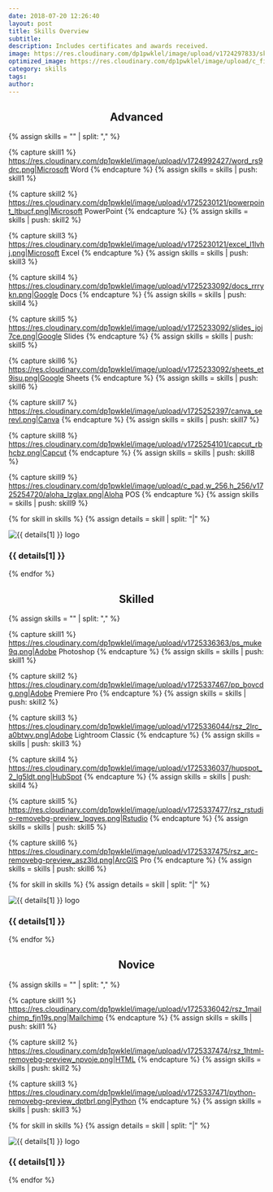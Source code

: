 ```yaml
---
date: 2018-07-20 12:26:40
layout: post
title: Skills Overview
subtitle: 
description: Includes certificates and awards received.
image: https://res.cloudinary.com/dp1pwklel/image/upload/v1724297833/skills_veetm0.png
optimized_image: https://res.cloudinary.com/dp1pwklel/image/upload/c_fill,w_380,h_200/v1724297833/skills_veetm0.png
category: skills
tags:
author:
---
```


<h2 style="text-align: center;">Advanced</h2>

<div class="line-red"></div>

<section class="skills-grid">

{% assign skills = "" | split: "," %}

{% capture skill1 %}
https://res.cloudinary.com/dp1pwklel/image/upload/v1724992427/word_rs9drc.png|Microsoft Word
{% endcapture %}
{% assign skills = skills | push: skill1 %}

{% capture skill2 %}
https://res.cloudinary.com/dp1pwklel/image/upload/v1725230121/powerpoint_ltbucf.png|Microsoft PowerPoint
{% endcapture %}
{% assign skills = skills | push: skill2 %}

{% capture skill3 %}
https://res.cloudinary.com/dp1pwklel/image/upload/v1725230121/excel_l1lvhj.png|Microsoft Excel
{% endcapture %}
{% assign skills = skills | push: skill3 %}

{% capture skill4 %}
https://res.cloudinary.com/dp1pwklel/image/upload/v1725233092/docs_rrrykn.png|Google Docs
{% endcapture %}
{% assign skills = skills | push: skill4 %}

{% capture skill5 %}
https://res.cloudinary.com/dp1pwklel/image/upload/v1725233092/slides_joj7ce.png|Google Slides
{% endcapture %}
{% assign skills = skills | push: skill5 %}

{% capture skill6 %}
https://res.cloudinary.com/dp1pwklel/image/upload/v1725233092/sheets_et9isu.png|Google Sheets
{% endcapture %}
{% assign skills = skills | push: skill6 %}

{% capture skill7 %}
https://res.cloudinary.com/dp1pwklel/image/upload/v1725252397/canva_serevl.png|Canva
{% endcapture %}
{% assign skills = skills | push: skill7 %}

{% capture skill8 %}
https://res.cloudinary.com/dp1pwklel/image/upload/v1725254101/capcut_rbhcbz.png|Capcut
{% endcapture %}
{% assign skills = skills | push: skill8 %}

{% capture skill9 %}
https://res.cloudinary.com/dp1pwklel/image/upload/c_pad,w_256,h_256/v1725254720/aloha_lzglax.png|Aloha POS
{% endcapture %}
{% assign skills = skills | push: skill9 %}


  {% for skill in skills %}
    {% assign details = skill | split: "|" %}
    <div class="skill-card">
      <div class="card-image">
        <!-- <p>Debug: Image URL is {{ details[0] }}</p> -->
        <img src="{{ details[0] }}" alt="{{ details[1] }} logo">
      </div>
      <div class="card-content">
        <h3>{{ details[1] }}</h3>
      </div>
    </div>
  {% endfor %}
</section>


<h2 style="text-align: center;">Skilled</h2>

<div class="line-blue"></div>

<section class="skills-grid">

{% assign skills = "" | split: "," %}

{% capture skill1 %}
https://res.cloudinary.com/dp1pwklel/image/upload/v1725336363/ps_muke9q.png|Adobe Photoshop
{% endcapture %}
{% assign skills = skills | push: skill1 %}

{% capture skill2 %}
https://res.cloudinary.com/dp1pwklel/image/upload/v1725337467/pp_bovcdg.png|Adobe Premiere Pro
{% endcapture %}
{% assign skills = skills | push: skill2 %}

{% capture skill3 %}
https://res.cloudinary.com/dp1pwklel/image/upload/v1725336044/rsz_2lrc_a0btwv.png|Adobe Lightroom Classic
{% endcapture %}
{% assign skills = skills | push: skill3 %}

{% capture skill4 %}
https://res.cloudinary.com/dp1pwklel/image/upload/v1725336037/hupspot_2_lg5ldt.png|HubSpot
{% endcapture %}
{% assign skills = skills | push: skill4 %}

{% capture skill5 %}
https://res.cloudinary.com/dp1pwklel/image/upload/v1725337477/rsz_rstudio-removebg-preview_lpqyes.png|Rstudio
{% endcapture %}
{% assign skills = skills | push: skill5 %}

{% capture skill6 %}
https://res.cloudinary.com/dp1pwklel/image/upload/v1725337475/rsz_arc-removebg-preview_asz3ld.png|ArcGIS Pro
{% endcapture %}
{% assign skills = skills | push: skill6 %}

  {% for skill in skills %}
    {% assign details = skill | split: "|" %}
    <div class="skill-card">
      <div class="card-image">
        <!-- <p>Debug: Image URL is {{ details[0] }}</p> -->
        <img src="{{ details[0] }}" alt="{{ details[1] }} logo">
      </div>
      <div class="card-content">
        <h3>{{ details[1] }}</h3>
      </div>
    </div>
  {% endfor %}
</section>

<h2 style="text-align: center;">Novice</h2>

<div class="line-green"></div>

<section class="skills-grid">

{% assign skills = "" | split: "," %}

{% capture skill1 %}
https://res.cloudinary.com/dp1pwklel/image/upload/v1725336042/rsz_1mailchimp_fjn19s.png|Mailchimp
{% endcapture %}
{% assign skills = skills | push: skill1 %}

{% capture skill2 %}
https://res.cloudinary.com/dp1pwklel/image/upload/v1725337474/rsz_1html-removebg-preview_npvoje.png|HTML
{% endcapture %}
{% assign skills = skills | push: skill2 %}

{% capture skill3 %}
https://res.cloudinary.com/dp1pwklel/image/upload/v1725337471/python-removebg-preview_dptbrl.png|Python
{% endcapture %}
{% assign skills = skills | push: skill3 %}

  {% for skill in skills %}
    {% assign details = skill | split: "|" %}
    <div class="skill-card">
      <div class="card-image">
        <!-- <p>Debug: Image URL is {{ details[0] }}</p> -->
        <img src="{{ details[0] }}" alt="{{ details[1] }} logo">
      </div>
      <div class="card-content">
        <h3>{{ details[1] }}</h3>
      </div>
    </div>
  {% endfor %}
</section>